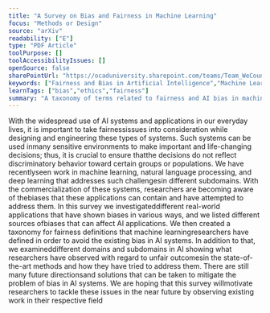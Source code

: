 ```yaml
---
title: "A Survey on Bias and Fairness in Machine Learning"
focus: "Methods or Design"
source: "arXiv"
readability: ["E"]
type: "PDF Article"
toolPurpose: []
toolAccessibilityIssues: []
openSource: false
sharePointUrl: "https://ocaduniversity.sharepoint.com/teams/Team_WeCount/Shared%20Documents/Resources%20and%20Tools/Literature%20(curated)/A%20survey%20on%20bias%20and%20fiarness%20in%20machine%20learning.pdf"
keywords: ["Fairness and Bias in Artificial Intelligence","Machine Learning","Deep Learning","Natural Language Processing","Representation Learning"]
learnTags: ["bias","ethics","fairness"]
summary: "A taxonomy of terms related to fairness and AI bias in machine learning, deep learning, natural language processing and algorithms. "
---
```

With the widespread use of AI systems and applications in our everyday lives, it is important to take fairnessissues into consideration while designing and engineering these types of systems. Such systems can be used inmany sensitive environments to make important and life-changing decisions; thus, it is crucial to ensure thatthe decisions do not reflect discriminatory behavior toward certain groups or populations. We have recentlyseen work in machine learning, natural language processing, and deep learning that addresses such challengesin different subdomains. With the commercialization of these systems, researchers are becoming aware of thebiases that these applications can contain and have attempted to address them. In this survey we investigateddifferent real-world applications that have shown biases in various ways, and we listed different sources ofbiases that can affect AI applications. We then created a taxonomy for fairness definitions that machine learningresearchers have defined in order to avoid the existing bias in AI systems. In addition to that, we examineddifferent domains and subdomains in AI showing what researchers have observed with regard to unfair outcomesin the state-of-the-art methods and how they have tried to address them. There are still many future directionsand solutions that can be taken to mitigate the problem of bias in AI systems. We are hoping that this survey willmotivate researchers to tackle these issues in the near future by observing existing work in their respective field
